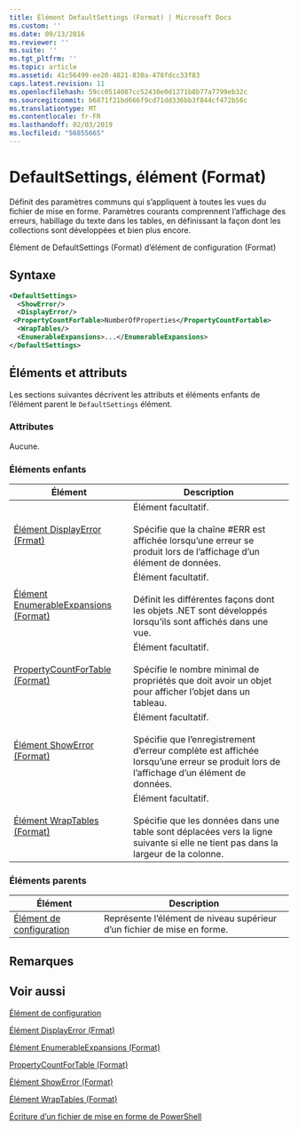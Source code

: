 ```yaml
---
title: Élément DefaultSettings (Format) | Microsoft Docs
ms.custom: ''
ms.date: 09/13/2016
ms.reviewer: ''
ms.suite: ''
ms.tgt_pltfrm: ''
ms.topic: article
ms.assetid: 41c56499-ee20-4821-830a-478fdcc33f83
caps.latest.revision: 11
ms.openlocfilehash: 59cc0514087cc52438e0d1271b8b77a7799eb32c
ms.sourcegitcommit: b6871f21bd666f9cd71dd336bb3f844cf472b56c
ms.translationtype: MT
ms.contentlocale: fr-FR
ms.lasthandoff: 02/03/2019
ms.locfileid: "56855665"
---
```

# <a name="defaultsettings-element-format"></a>DefaultSettings, élément (Format)

Définit des paramètres communs qui s’appliquent à toutes les vues du fichier de mise en forme. Paramètres courants comprennent l’affichage des erreurs, habillage du texte dans les tables, en définissant la façon dont les collections sont développées et bien plus encore.

Élément de DefaultSettings (Format) d’élément de configuration (Format)

## <a name="syntax"></a>Syntaxe

```xml
<DefaultSettings>
  <ShowError/>
  <DisplayError/>
 <PropertyCountForTable>NumberOfProperties</PropertyCountFortable>
  <WrapTables/>
  <EnumerableExpansions>...</EnumerableExpansions>
</DefaultSettings>
```

## <a name="attributes-and-elements"></a>Éléments et attributs

Les sections suivantes décrivent les attributs et éléments enfants de l’élément parent le `DefaultSettings` élément.

### <a name="attributes"></a>Attributes

Aucune.

### <a name="child-elements"></a>Éléments enfants

|Élément|Description|
|-------------|-----------------|
|[Élément DisplayError (Frmat)](./displayerror-element-format.md)|Élément facultatif.<br /><br /> Spécifie que la chaîne #ERR est affichée lorsqu’une erreur se produit lors de l’affichage d’un élément de données.|
|[Élément EnumerableExpansions (Format)](./enumerableexpansions-element-format.md)|Élément facultatif.<br /><br /> Définit les différentes façons dont les objets .NET sont développés lorsqu’ils sont affichés dans une vue.|
|[PropertyCountForTable (Format)](./propertycountfortable-element-format.md)|Élément facultatif.<br /><br /> Spécifie le nombre minimal de propriétés que doit avoir un objet pour afficher l’objet dans un tableau.|
|[Élément ShowError (Format)](./showerror-element-format.md)|Élément facultatif.<br /><br /> Spécifie que l’enregistrement d’erreur complète est affichée lorsqu’une erreur se produit lors de l’affichage d’un élément de données.|
|[Élément WrapTables (Format)](./wraptables-element-format.md)|Élément facultatif.<br /><br /> Spécifie que les données dans une table sont déplacées vers la ligne suivante si elle ne tient pas dans la largeur de la colonne.|

### <a name="parent-elements"></a>Éléments parents

|Élément|Description|
|-------------|-----------------|
|[Élément de configuration](./configuration-element-format.md)|Représente l’élément de niveau supérieur d’un fichier de mise en forme.|

## <a name="remarks"></a>Remarques

## <a name="see-also"></a>Voir aussi

[Élément de configuration](./configuration-element-format.md)

[Élément DisplayError (Frmat)](./displayerror-element-format.md)

[Élément EnumerableExpansions (Format)](./enumerableexpansions-element-format.md)

[PropertyCountForTable (Format)](./propertycountfortable-element-format.md)

[Élément ShowError (Format)](./showerror-element-format.md)

[Élément WrapTables (Format)](./wraptables-element-format.md)

[Écriture d’un fichier de mise en forme de PowerShell](./writing-a-powershell-formatting-file.md)
